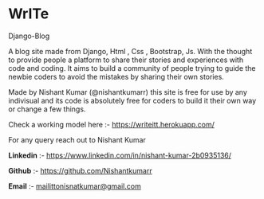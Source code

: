 # WrITe

Django-Blog

A blog site made from Django, Html , Css , Bootstrap, Js. With the thought to provide people a platform to share their stories and experiences with code and coding. 
It aims to build a community of people trying to guide the newbie coders to avoid the mistakes by sharing their own stories.


Made by Nishant Kumar (@nishantkumarr) this site is free for use by any indivisual and its code is absolutely free for coders to build it their own way or change a few things. 

Check a working model here :- https://writeitt.herokuapp.com/

For any query reach out to  Nishant Kumar 

**Linkedin** :- https://www.linkedin.com/in/nishant-kumar-2b0935136/

**Github** :-   https://github.com/Nishantkumarr

**Email** :- mailittonisnatkumar@gmail.com
